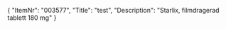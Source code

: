 {
  "ItemNr": "003577",
  "Title": "test",
  "Description": "Starlix, filmdragerad tablett 180 mg"
}